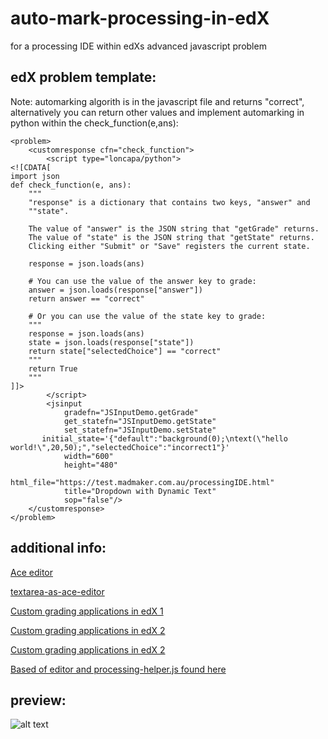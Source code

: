
# auto-mark-processing-in-edX

for a processing IDE within edXs advanced javascript problem

## edX problem template:

Note: automarking algorith is in the javascript file and returns "correct", alternatively you can return other values and implement automarking in python within the check_function(e,ans):

```
<problem>
    <customresponse cfn="check_function">
        <script type="loncapa/python">
<![CDATA[
import json
def check_function(e, ans):
    """
    "response" is a dictionary that contains two keys, "answer" and
    ""state".

    The value of "answer" is the JSON string that "getGrade" returns.
    The value of "state" is the JSON string that "getState" returns.
    Clicking either "Submit" or "Save" registers the current state.

    response = json.loads(ans)

    # You can use the value of the answer key to grade:
    answer = json.loads(response["answer"])
    return answer == "correct"

    # Or you can use the value of the state key to grade:
    """
    response = json.loads(ans)
    state = json.loads(response["state"])
    return state["selectedChoice"] == "correct"
    """
    return True
    """
]]>
        </script>
        <jsinput
            gradefn="JSInputDemo.getGrade"
            get_statefn="JSInputDemo.getState"
            set_statefn="JSInputDemo.setState"
       initial_state='{"default":"background(0);\ntext(\"hello world!\",20,50);","selectedChoice":"incorrect1"}'
            width="600"
            height="480"
            html_file="https://test.madmaker.com.au/processingIDE.html"
            title="Dropdown with Dynamic Text"
            sop="false"/>
    </customresponse>
</problem>
```
## additional info:

[Ace editor](https://ace.c9.io/)

[textarea-as-ace-editor](https://github.com/ryanburnette/textarea-as-ace-editor)

[Custom grading applications in edX 1](http://edx.readthedocs.io/projects/edx-developer-guide/en/latest/extending_platform/javascript.html)

[Custom grading applications in edX 2](http://edx.readthedocs.io/projects/edx-partner-course-staff/en/latest/exercises_tools/custom_javascript.html)

[Custom grading applications in edX 2](http://edx.readthedocs.io/projects/edx-partner-course-staff/en/latest/exercises_tools/custom_javascript.html)

[Based of editor and processing-helper.js found here](http://processingjs.org/tools/processing-helper.html)

## preview:

![alt text](
https://challenge.madmaker.com.au/asset-v1:USYD+MM18e+2018+type@asset+block@automarkprocessing.JPG)

